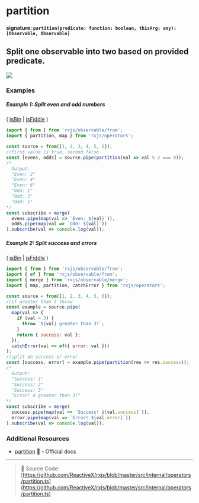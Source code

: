 # partition

#### signature: `partition(predicate: function: boolean, thisArg: any): [Observable, Observable]`

## Split one observable into two based on provided predicate.

<a href="https://ultimateangular.com/?ref=76683_kee7y7vk"><img src="https://ultimateangular.com/assets/img/banners/ua-leader.svg"></a>

### Examples

##### Example 1: Split even and odd numbers

( [jsBin](http://jsbin.com/hipehexaku/1/edit?js,console) |
[jsFiddle](https://jsfiddle.net/btroncone/q0xo7gvv/) )

```js
import { from } from 'rxjs/observable/from';
import { partition, map } from 'rxjs/operators';

const source = from([1, 2, 3, 4, 5, 6]);
//first value is true, second false
const [evens, odds] = source.pipe(partition(val => val % 2 === 0));
/*
  Output:
  "Even: 2"
  "Even: 4"
  "Even: 6"
  "Odd: 1"
  "Odd: 3"
  "Odd: 5"
*/
const subscribe = merge(
  evens.pipe(map(val => `Even: ${val}`)),
  odds.pipe(map(val => `Odd: ${val}`))
).subscribe(val => console.log(val));
```

##### Example 2: Split success and errors

( [jsBin](http://jsbin.com/kukuguhuri/1/edit?js,console) |
[jsFiddle](https://jsfiddle.net/btroncone/fe246u5p/) )

```js
import { from } from 'rxjs/observable/from';
import { of } from 'rxjs/observable/from';
import { merge } from 'rxjs/observable/merge';
import { map, partition, catchError } from 'rxjs/operators';

const source = from([1, 2, 3, 4, 5, 6]);
//if greater than 3 throw
const example = source.pipe(
  map(val => {
    if (val > 3) {
      throw `${val} greater than 3!`;
    }
    return { success: val };
  }),
  catchError(val => of({ error: val }))
);
//split on success or error
const [success, error] = example.pipe(partition(res => res.success));
/*
  Output:
  "Success! 1"
  "Success! 2"
  "Success! 3"
  "Error! 4 greater than 3!"
*/
const subscribe = merge(
  success.pipe(map(val => `Success! ${val.success}`)),
  error.pipe(map(val => `Error! ${val.error}`))
).subscribe(val => console.log(val));
```

### Additional Resources

* [partition](http://reactivex.io/rxjs/class/es6/Observable.js~Observable.html#instance-method-partition)
  :newspaper: - Official docs

---

> :file_folder: Source Code:
> [https://github.com/ReactiveX/rxjs/blob/master/src/internal/operators/partition.ts](https://github.com/ReactiveX/rxjs/blob/master/src/internal/operators/partition.ts)
